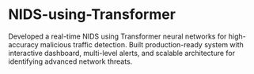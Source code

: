 # NIDS-using-Transformer
Developed a real-time NIDS using Transformer neural networks for high-accuracy malicious traffic detection. Built production-ready system with interactive dashboard, multi-level alerts, and scalable architecture for identifying advanced network threats.
